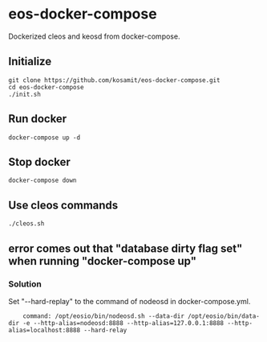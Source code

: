 # eos-docker-compose

Dockerized cleos and keosd from docker-compose.


## Initialize

```
git clone https://github.com/kosamit/eos-docker-compose.git
cd eos-docker-compose
./init.sh
```

## Run docker

```
docker-compose up -d
```

## Stop docker

```
docker-compose down
```

## Use cleos commands

```
./cleos.sh
```

## error comes out that "database dirty flag set" when running "docker-compose up"

### Solution
Set "--hard-replay" to the command of nodeosd in docker-compose.yml.

```
	command: /opt/eosio/bin/nodeosd.sh --data-dir /opt/eosio/bin/data-dir -e --http-alias=nodeosd:8888 --http-alias=127.0.0.1:8888 --http-alias=localhost:8888 --hard-relay
```
